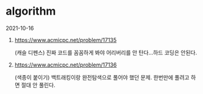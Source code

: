 # algorithm

2021-10-16

1. https://www.acmicpc.net/problem/17135

   (캐슬 디펜스) 진짜 코드를 꼼꼼하게 봐야 어리버리를 안 탄다...하드 코딩은 안된다.

2. https://www.acmicpc.net/problem/17136

   (색종이 붙이기) 백트래킹이랑 완전탐색으로 풀어야 했던 문제. 한번만에 풀려고 하면 절대 안 풀린다.
